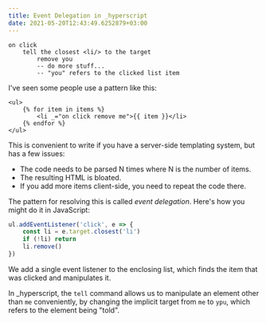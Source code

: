 ```yaml
---
title: Event Delegation in _hyperscript
date: 2021-05-20T12:43:49.6252879+03:00
---
```



```hyperscript
on click
	tell the closest <li/> to the target
		remove you
		-- do more stuff...
		-- "you" refers to the clicked list item
```

I've seen some people use a pattern like this:

```jinja2
<ul>
	{% for item in items %}
		<li _="on click remove me">{{ item }}</li>
	{% endfor %}
</ul>
```

This is convenient to write if you have a server-side templating system, but has
a few issues:

* The code needs to be parsed N times where N is the number of items.
* The resulting HTML is bloated.
* If you add more items client-side, you need to repeat the code there.

The pattern for resolving this is called <dfn>event delegation</dfn>. Here's how
you might do it in JavaScript:

```javascript
ul.addEventListener('click', e => {
	const li = e.target.closest('li')
	if (!li) return
	li.remove()
})
```

We add a single event listener to the enclosing list, which finds the item that
was clicked and manipulates it.

In _hyperscript, the `tell` command allows us to manipulate an element other 
than `me` conveniently, by changing the implicit target from `me` to `ypu`, 
which refers to the element being "told".
